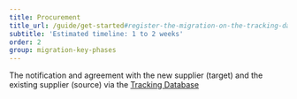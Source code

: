 ```yaml
---
title: Procurement
title_url: /guide/get-started#register-the-migration-on-the-tracking-database
subtitle: 'Estimated timeline: 1 to 2 weeks'
order: 2
group: migration-key-phases
---
```


The notification and agreement with the new supplier (target) and the existing supplier (source) via the [Tracking Database](#register-the-migration-on-the-tracking-database)